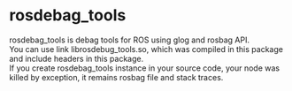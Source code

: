 # rosdebag_tools

rosdebag_tools is debag tools for ROS using glog and rosbag API.  
You can use link librosdebug_tools.so, which was compiled in this package and include headers in this package.  
If you create rosdebag_tools instance in your source code, your node was killed by exception, it remains rosbag file and stack traces.  